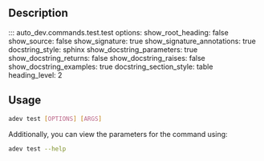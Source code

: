 ## Description

::: auto_dev.commands.test.test
    options:
      show_root_heading: false
      show_source: false
      show_signature: true
      show_signature_annotations: true
      docstring_style: sphinx
      show_docstring_parameters: true
      show_docstring_returns: false
      show_docstring_raises: false
      show_docstring_examples: true
      docstring_section_style: table
      heading_level: 2

## Usage

```bash
adev test [OPTIONS] [ARGS]
```

Additionally, you can view the parameters for the command using:
```bash
adev test --help
```

